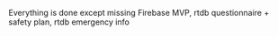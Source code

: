 Everything is done except missing Firebase MVP, rtdb questionnaire + safety plan, rtdb emergency info
